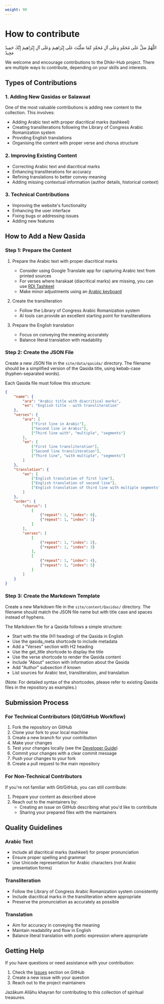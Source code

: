 ```yaml
---
weight: 90
---
```


# How to contribute

اللَّهُمَّ صَلِّ عَلَى مُحَمَّدٍ وَعَلَى آلِ مُحَمَّدٍ كَمَا صَلَّيْتَ عَلَى إِبْرَاهِيمَ وَعَلَى آلِ إِبْرَاهِيمَ إِنَّكَ حَمِيدٌ مَجِيدٌ

We welcome and encourage contributions to the Dhikr-Hub project. There are multiple ways to contribute, depending on your skills and interests.

## Types of Contributions

### 1. Adding New Qasidas or Salawaat

One of the most valuable contributions is adding new content to the collection. This involves:

- Adding Arabic text with proper diacritical marks (tashkeel)
- Creating transliterations following the Library of Congress Arabic Romanization system
- Providing English translations
- Organising the content with proper verse and chorus structure

### 2. Improving Existing Content

- Correcting Arabic text and diacritical marks
- Enhancing transliterations for accuracy
- Refining translations to better convey meaning
- Adding missing contextual information (author details, historical context)

### 3. Technical Contributions

- Improving the website's functionality
- Enhancing the user interface
- Fixing bugs or addressing issues
- Adding new features

## How to Add a New Qasida

### Step 1: Prepare the Content

1. Prepare the Arabic text with proper diacritical marks
   - Consider using Google Translate app for capturing Arabic text from printed sources
   - For verses where harakaat (diacritical marks) are missing, you can use [RDI Tashkeel](https://rdi-tashkeel.com/en/home)
   - Make minor adjustments using an [Arabic keyboard](https://www.lexilogos.com/keyboard/arabic.htm)

2. Create the transliteration
   - Follow the Library of Congress Arabic Romanization system
   - AI tools can provide an excellent starting point for transliterations

3. Prepare the English translation
   - Focus on conveying the meaning accurately
   - Balance literal translation with readability

### Step 2: Create the JSON File

Create a new JSON file in the `site/data/qasida/` directory. The filename should be a simplified version of the Qasida title, using kebab-case (hyphen-separated words).

Each Qasida file must follow this structure:

```json
{
    "name": {
        "ara": "Arabic title with diacritical marks",
        "en": "English title - with transliteration"
    },
    "verses": {
        "ara": [
            ["First line in Arabic"],
            ["Second line in Arabic"],
            ["Third line with", "multiple", "segments"]
        ],
        "en": [
            ["First line transliteration"],
            ["Second line transliteration"],
            ["Third line", "with multiple", "segments"]
        ]
    },
    "translation": {
        "en": [
            ["English translation of first line"],
            ["English translation of second line"],
            ["English translation of third line with multiple segments"]
        ]
    },
    "order": {
        "chorus": [
            [
                {"repeat": 1, "index": 0},
                {"repeat": 1, "index": 1}
            ]
        ],
        "verses": [
            [
                {"repeat": 1, "index": 2},
                {"repeat": 1, "index": 3}
            ],
            [
                {"repeat": 1, "index": 4},
                {"repeat": 1, "index": 5}
            ]
        ]
    }
}
```

### Step 3: Create the Markdown Template

Create a new Markdown file in the `site/content/Qasidas/` directory. The filename should match the JSON file name but with title case and spaces instead of hyphens.

The Markdown file for a Qasida follows a simple structure:

- Start with the title (H1 heading) of the Qasida in English
- Use the qasida_meta shortcode to include metadata
- Add a "Verses" section with H2 heading
- Use the get_title shortcode to display the title
- Use the verse shortcode to render the Qasida content
- Include "About" section with information about the Qasida
- Add "Author" subsection if known
- List sources for Arabic text, transliteration, and translation

(Note: For detailed syntax of the shortcodes, please refer to existing Qasida files in the repository as examples.)

## Submission Process

### For Technical Contributors (Git/GitHub Workflow)

1. Fork the repository on GitHub
2. Clone your fork to your local machine
3. Create a new branch for your contribution
4. Make your changes
5. Test your changes locally (see the [Developer Guide](/Contributing/developer/))
6. Commit your changes with a clear commit message
7. Push your changes to your fork
8. Create a pull request to the main repository

### For Non-Technical Contributors

If you're not familiar with Git/GitHub, you can still contribute:

1. Prepare your content as described above
2. Reach out to the maintainers by:
   - Creating an issue on GitHub describing what you'd like to contribute
   - Sharing your prepared files with the maintainers

## Quality Guidelines

### Arabic Text

- Include all diacritical marks (tashkeel) for proper pronunciation
- Ensure proper spelling and grammar
- Use Unicode representation for Arabic characters (not Arabic presentation forms)

### Transliteration

- Follow the Library of Congress Arabic Romanization system consistently
- Include diacritical marks in the transliteration where appropriate
- Preserve the pronunciation as accurately as possible

### Translation

- Aim for accuracy in conveying the meaning
- Maintain readability and flow in English
- Balance literal translation with poetic expression where appropriate

## Getting Help

If you have questions or need assistance with your contribution:

1. Check the [Issues](https://github.com/adehad/dhikr-hub/issues) section on GitHub
2. Create a new issue with your question
3. Reach out to the project maintainers

Jazākum Allāhu khayran for contributing to this collection of spiritual treasures.
